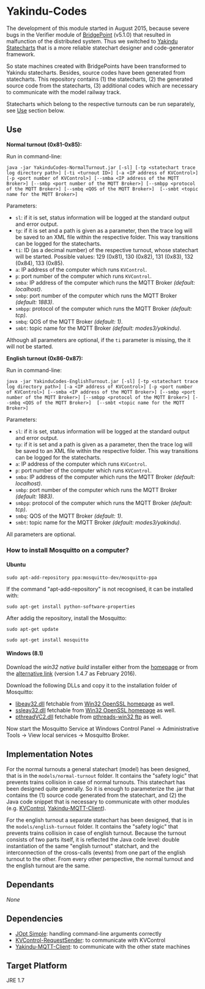 # Yakindu-Codes

The development of this module started in August 2015, because severe bugs in the Verifier module of [BridgePoint](http://xtuml.org) (v5.1.0) that resulted in malfunction of the distributed system. Thus we switched to [Yakindu Statecharts](https://www.itemis.com/en/yakindu/statechart-tools/) that is a more reliable statechart designer and code-generator framework.

So state machines created with BridgePoints have been transformed to Yakindu statecharts. Besides, source codes have been generated from statecharts. This repository contains (1) the statecharts, (2) the generated source code from the statecharts, (3) additional codes which are necessary to communicate with the model railway track.

Statecharts which belong to the respective turnouts can be run separately, see [Use](https://github.com/FTSRG/BME-MODES3/tree/master/yakindu-codes#use) section below.

## Use

**Normal turnout (0x81-0x85):**

Run in command-line: 

`java -jar YakinduCodes-NormalTurnout.jar [-sl] [-tp <statechart trace log directory path>] [-ti <turnout ID>] [-a <IP address of KVControl>] [-p <port number of KVControl>] [--smba <IP address of the MQTT Broker>] [--smbp <port number of the MQTT Broker>] [--smbpp <protocol of the MQTT Broker>] [--smbq <QOS of the MQTT Broker>]  [--smbt <topic name for the MQTT Broker>]`

Parameters:

* `sl`: if it is set, status information will be logged at the standard output and error output.
* `tp`: if it is set and a path is given as a parameter, then the trace log will be saved to an XML file within the respective folder. This way transitions can be logged for the statecharts.
* `ti`: ID (as a decimal number) of the respective turnout, whose statechart will be started. Possible values: 129 (0x81), 130 (0x82), 131 (0x83), 132 (0x84), 133 (0x85).
* `a`: IP address of the computer which runs `KVControl`.
* `p`: port number of the computer which runs `KVControl`.
* `smba`: IP address of the computer which runs the MQTT Broker *(default: localhost)*.
* `smbp`: port number of the computer which runs the MQTT Broker *(default: 1883)*.
* `smbpp`: protocol of the computer which runs the MQTT Broker *(default: tcp)*.
* `smbq`: QOS of the MQTT Broker *(default: 1)*.
* `smbt`: topic name for the MQTT Broker *(default: modes3/yakindu)*.

Although all parameters are optional, if the `ti` parameter is missing, the it will not be started.

**English turnout (0x86-0x87):**

Run in command-line: 

`java -jar YakinduCodes-EnglishTurnout.jar [-sl] [-tp <statechart trace log directory path>] [-a <IP address of KVControl>] [-p <port number of KVControl>] [--smba <IP address of the MQTT Broker>] [--smbp <port number of the MQTT Broker>] [--smbpp <protocol of the MQTT Broker>] [--smbq <QOS of the MQTT Broker>]  [--smbt <topic name for the MQTT Broker>]`

Parameters:

* `sl`: if it is set, status information will be logged at the standard output and error output.
* `tp`: if it is set and a path is given as a parameter, then the trace log will be saved to an XML file within the respective folder. This way transitions can be logged for the statecharts.
* `a`: IP address of the computer which runs `KVControl`.
* `p`: port number of the computer which runs `KVControl`.
* `smba`: IP address of the computer which runs the MQTT Broker *(default: localhost)*.
* `smbp`: port number of the computer which runs the MQTT Broker *(default: 1883)*.
* `smbpp`: protocol of the computer which runs the MQTT Broker *(default: tcp)*.
* `smbq`: QOS of the MQTT Broker *(default: 1)*.
* `smbt`: topic name for the MQTT Broker *(default: modes3/yakindu)*.

All parameters are optional.

### How to install Mosquitto on a computer?

#### Ubuntu

`sudo apt-add-repository ppa:mosquitto-dev/mosquitto-ppa`

If the command "apt-add-repository" is not recognised, it can be installed with:

`sudo apt-get install python-software-properties`

After addig the repository, install the Mosquitto:

`sudo apt-get update`

`sudo apt-get install mosquitto`


#### Windows (8.1)

Download the *win32 native build* installer either from the [homepage](http://www.eclipse.org/mosquitto/download/#windows) or from the [alternative link](http://home.sch.bme.hu/~benjo123/mqtt/mosquitto-1.4.7-install-win32.exe) (version 1.4.7 as February 2016).

Download the following DLLs and copy it to the installation folder of Mosquitto:

* [libeay32.dll](http://home.sch.bme.hu/~benjo123/mqtt/libeay32.dll) fetchable from [Win32 OpenSSL homepage](http://slproweb.com/products/Win32OpenSSL.html) as well.
* [ssleay32.dll](http://home.sch.bme.hu/~benjo123/mqtt/ssleay32.dll) fetchable from [Win32 OpenSSL homepage](http://slproweb.com/products/Win32OpenSSL.html) as well.
* [pthreadVC2.dll](http://home.sch.bme.hu/~benjo123/mqtt/pthreadVC2.dll) fetchable from [pthreads-win32 ftp](ftp://sources.redhat.com/pub/pthreads-win32/dll-latest/dll/x86/) as well.

Now start the Mosquitto Service at Windows Control Panel -> Administrative Tools -> View local services -> Mosquitto Broker.

## Implementation Notes

For the normal turnouts a general statechart (model) has been designed, that is in the `models/normal-turnout` folder. It contains the "safety logic" that prevents trains collision in case of normal turnouts. This statechart has been designed quite generally. So it is enough to parameterize the .jar that contains the (1) source code generated from the statechart, and (2) the Java code snippet that is necessary to communicate with other modules (e.g. [KVControl](https://github.com/FTSRG/BME-MODES3/tree/master/kvcontrol), [Yakindu-MQTT-Client](https://github.com/FTSRG/BME-MODES3/tree/master/hu.bme.mit.inf.yakindu.mqtt.client)). 

For the english turnout a separate statechart has been designed, that is in the `models/english-turnout` folder. It contains the "safety logic" that prevents trains collision in case of english turnout. Because the turnout consists of two parts itself, it is reflected the Java code level: double instantiation of the same "english turnout" statchart, and the interconnection of the cross-calls (events) from one part of the english turnout to the other. From every other perspective, the normal turnout and the english turnout are the same.

## Dependants ##

*None*

## Dependencies ##

* [JOpt Simple](http://pholser.github.io/jopt-simple/download.html): handling command-line arguments correctly
* [KVControl-RequestSender](https://github.com/FTSRG/BME-MODES3/tree/master/kvcontrol-requestsender): to communicate with KVControl
* [Yakindu-MQTT-Client](https://github.com/FTSRG/BME-MODES3/tree/master/hu.bme.mit.inf.yakindu.mqtt.client): to communicate with the other state machines

## Target Platform ##
JRE 1.7
